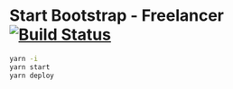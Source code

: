 # Start Bootstrap - Freelancer [![Build Status](https://travis-ci.org/daggerok/startbootstrap-freelancer.svg?branch=master)](https://travis-ci.org/daggerok/startbootstrap-freelancer)

```bash
yarn -i
yarn start
yarn deploy
```
